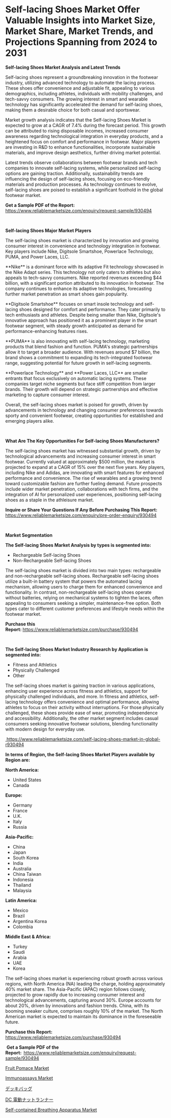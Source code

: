 <p><h1>Self-lacing Shoes Market Offer Valuable Insights into Market Size, Market Share, Market Trends, and Projections Spanning from 2024 to 2031</h1></p><p><strong>Self-lacing Shoes Market Analysis and Latest Trends</strong></p>
<p><p>Self-lacing shoes represent a groundbreaking innovation in the footwear industry, utilizing advanced technology to automate the lacing process. These shoes offer convenience and adjustable fit, appealing to various demographics, including athletes, individuals with mobility challenges, and tech-savvy consumers. The growing interest in smart and wearable technology has significantly accelerated the demand for self-lacing shoes, making them a desirable choice for both casual and sportswear.</p><p>Market growth analysis indicates that the Self-lacing Shoes Market is expected to grow at a CAGR of 7.4% during the forecast period. This growth can be attributed to rising disposable incomes, increased consumer awareness regarding technological integration in everyday products, and a heightened focus on comfort and performance in footwear. Major players are investing in R&D to enhance functionalities, incorporate sustainable materials, and improve design aesthetics, further driving market potential. </p><p>Latest trends observe collaborations between footwear brands and tech companies to innovate self-lacing systems, while personalized self-lacing options are gaining traction. Additionally, sustainability trends are influencing the design of self-lacing shoes, focusing on eco-friendly materials and production processes. As technology continues to evolve, self-lacing shoes are poised to establish a significant foothold in the global footwear market.</p></p>
<p><strong>Get a Sample PDF of the Report:&nbsp;</strong> <a href="https://www.reliablemarketsize.com/enquiry/request-sample/930494">https://www.reliablemarketsize.com/enquiry/request-sample/930494</a></p>
<p>&nbsp;</p>
<p><strong>Self-lacing Shoes Major Market Players</strong></p>
<p><p>The self-lacing shoes market is characterized by innovation and growing consumer interest in convenience and technology integration in footwear. Key players include Nike, Digitsole Smartshoe, Powerlace Technology, PUMA, and Power Laces, LLC.</p><p>**Nike** is a dominant force with its adaptive Fit technology showcased in the Nike Adapt series. This technology not only caters to athletes but also appeals to tech-savvy consumers. Nike reported revenues exceeding $44 billion, with a significant portion attributed to its innovation in footwear. The company continues to enhance its adaptive technologies, forecasting further market penetration as smart shoes gain popularity.</p><p>**Digitsole Smartshoe** focuses on smart insole technology and self-lacing shoes designed for comfort and performance. They cater primarily to tech enthusiasts and athletes. Despite being smaller than Nike, Digitsole's innovative approach has positioned it as a prominent player in the smart footwear segment, with steady growth anticipated as demand for performance-enhancing features rises.</p><p>**PUMA** is also innovating with self-lacing technology, marketing products that blend fashion and function. PUMA's strategic partnerships allow it to target a broader audience. With revenues around $7 billion, the brand shows a commitment to expanding its tech-integrated footwear range, suggesting potential for future growth in self-lacing segments.</p><p>**Powerlace Technology** and **Power Laces, LLC** are smaller entrants that focus exclusively on automatic lacing systems. These companies target niche segments but face stiff competition from larger brands. Their growth will depend on strategic partnerships and effective marketing to capture consumer interest.</p><p>Overall, the self-lacing shoes market is poised for growth, driven by advancements in technology and changing consumer preferences towards sporty and convenient footwear, creating opportunities for established and emerging players alike.</p></p>
<p>&nbsp;</p>
<p><strong>What Are The Key Opportunities For Self-lacing Shoes Manufacturers?</strong></p>
<p><p>The self-lacing shoes market has witnessed substantial growth, driven by technological advancements and increasing consumer interest in smart footwear. Currently valued at approximately $500 million, the market is projected to expand at a CAGR of 15% over the next five years. Key players, including Nike and Adidas, are innovating with smart features for enhanced performance and convenience. The rise of wearables and a growing trend toward customizable fashion are further fueling demand. Future prospects include wider market penetration, collaborations with tech firms, and the integration of AI for personalized user experiences, positioning self-lacing shoes as a staple in the athleisure market.</p></p>
<p><strong>Inquire or Share Your Questions If Any Before Purchasing This Report:</strong> <a href="https://www.reliablemarketsize.com/enquiry/pre-order-enquiry/930494">https://www.reliablemarketsize.com/enquiry/pre-order-enquiry/930494</a></p>
<p>&nbsp;</p>
<p><strong>Market Segmentation</strong></p>
<p><strong>The Self-lacing Shoes Market Analysis by types is segmented into:</strong></p>
<p><ul><li>Rechargeable Self-lacing Shoes</li><li>Non-Rechargeable Self-lacing Shoes</li></ul></p>
<p><p>The self-lacing shoes market is divided into two main types: rechargeable and non-rechargeable self-lacing shoes. Rechargeable self-lacing shoes utilize a built-in battery system that powers the automated lacing mechanism, allowing users to charge them for enhanced convenience and functionality. In contrast, non-rechargeable self-lacing shoes operate without batteries, relying on mechanical systems to tighten the laces, often appealing to consumers seeking a simpler, maintenance-free option. Both types cater to different customer preferences and lifestyle needs within the footwear market.</p></p>
<p><strong>Purchase this Report:&nbsp;</strong><a href="https://www.reliablemarketsize.com/purchase/930494">https://www.reliablemarketsize.com/purchase/930494</a></p>
<p>&nbsp;</p>
<p><strong>The Self-lacing Shoes Market Industry Research by Application is segmented into:</strong></p>
<p><ul><li>Fitness and Athletics</li><li>Physically Challenged</li><li>Other</li></ul></p>
<p><p>The self-lacing shoes market is gaining traction in various applications, enhancing user experience across fitness and athletics, support for physically challenged individuals, and more. In fitness and athletics, self-lacing technology offers convenience and optimal performance, allowing athletes to focus on their activity without interruptions. For those physically challenged, these shoes provide ease of wear, promoting independence and accessibility. Additionally, the other market segment includes casual consumers seeking innovative footwear solutions, blending functionality with modern design for everyday use.</p></p>
<p><a href="https://www.reliablemarketsize.com/self-lacing-shoes-market-in-global-r930494">&nbsp;https://www.reliablemarketsize.com/self-lacing-shoes-market-in-global-r930494</a></p>
<p><strong>In terms of Region, the Self-lacing Shoes Market Players available by Region are:</strong></p>
<p>
    <p> <strong> North America: </strong>
        <ul>
            <li>United States</li>
            <li>Canada</li>
        </ul>
        </p> 
    <p> <strong> Europe: </strong>
        <ul>
            <li>Germany</li>
            <li>France</li>
            <li>U.K.</li>
            <li>Italy</li>
            <li>Russia</li>
        </ul>
        </p> 
    <p> <strong> Asia-Pacific: </strong>
        <ul>
            <li>China</li>
            <li>Japan</li>
            <li>South Korea</li>
            <li>India</li>
            <li>Australia</li>
            <li>China Taiwan</li>
            <li>Indonesia</li>
            <li>Thailand</li>
            <li>Malaysia</li>
        </ul>
        </p> 
    <p> <strong> Latin America: </strong>
        <ul>
            <li>Mexico</li>
            <li>Brazil</li>
            <li>Argentina Korea</li>
            <li>Colombia</li>
        </ul>
        </p> 
    <p> <strong> Middle East & Africa: </strong>
        <ul>
            <li>Turkey</li>
            <li>Saudi</li>
            <li>Arabia</li>
            <li>UAE</li>
            <li>Korea</li>
        </ul>
    </p>
    </p>
<p><p>The self-lacing shoes market is experiencing robust growth across various regions, with North America (NA) leading the charge, holding approximately 40% market share. The Asia-Pacific (APAC) region follows closely, projected to grow rapidly due to increasing consumer interest and technological advancements, capturing around 30%. Europe accounts for about 20%, driven by innovations and fashion trends. China, with its booming sneaker culture, comprises roughly 10% of the market. The North American market is expected to maintain its dominance in the foreseeable future.</p></p>
<p><strong>Purchase this Report: </strong><a href="https://www.reliablemarketsize.com/purchase/930494">https://www.reliablemarketsize.com/purchase/930494</a></p>
<p>&nbsp;<strong>Get a Sample PDF of the Report:&nbsp;&nbsp;</strong><a href="https://www.reliablemarketsize.com/enquiry/request-sample/930494">https://www.reliablemarketsize.com/enquiry/request-sample/930494</a></p>
<p><strong></strong></p>
<p><p><a href="https://issuu.com/reportprime-2/docs/fruit-pomace-market-size-2030.pptx_c70b416fb408ff">Fruit Pomace Market</a></p><p><a href="https://www.linkedin.com/pulse/immunoassays-market-global-regional-analysis-focus-end-gotke?trackingId=8V%2FG%2B39ATfy%2FhGngpG7TCg%3D%3D">Immunoassays Market</a></p><p><a href="https://medium.com/@raap8632/deck-bags-market-%E3%81%AE%E3%82%B0%E3%83%AD%E3%83%BC%E3%83%90%E3%83%AB%E5%B8%82%E5%A0%B4%E6%A6%82%E8%A6%81%E3%81%AF-%E4%B8%96%E7%95%8C%E3%81%8A%E3%82%88%E3%81%B3%E4%B8%BB%E8%A6%81%E5%B8%82%E5%A0%B4%E3%81%AB%E3%81%8A%E3%81%91%E3%82%8B%E6%A5%AD%E7%95%8C%E3%81%AB%E5%BD%B1%E9%9F%BF%E3%82%92%E4%B8%8E%E3%81%88%E3%82%8B%E4%B8%BB%E8%A6%81%E3%81%AA%E3%83%88%E3%83%AC%E3%83%B3%E3%83%89%E3%81%AB%E3%81%A4%E3%81%84%E3%81%A6-%E7%8B%AC%E8%87%AA%E3%81%AE%E8%A6%96%E7%82%B9%E3%82%92%E6%8F%90%E4%BE%9B%E3%81%97%E3%81%BE%E3%81%99-36c5e3be7b52">デッキバッグ</a></p><p><a href="https://medium.com/@raap8632/dc-electric-nutrunner-market-%E3%81%AF-%E3%82%B3%E3%82%B9%E3%83%88%E7%AE%A1%E7%90%86%E3%81%A8%E5%8A%B9%E7%8E%87%E5%90%91%E4%B8%8A%E3%82%92%E5%84%AA%E5%85%88%E3%81%97%E3%81%BE%E3%81%99-%E3%81%95%E3%82%89%E3%81%AB-%E5%A0%B1%E5%91%8A%E6%9B%B8%E3%81%AF%E5%B8%82%E5%A0%B4%E3%81%AE%E9%9C%80%E8%A6%81%E9%9D%A2%E3%81%A8%E4%BE%9B%E7%B5%A6%E9%9D%A2%E3%81%AE%E4%B8%A1%E6%96%B9%E3%82%92%E3%82%AB%E3%83%90%E3%83%BC%E3%81%97%E3%81%A6%E3%81%84%E3%81%BE%E3%81%99-dc-electric-3a9108351fcd">DC 電動ナットランナー</a></p><p><a href="https://github.com/dfs4ff/Market-Research-Report-List-1/blob/main/self-contained-breathing-apparatus-market.md">Self-contained Breathing Apparatus Market</a></p></p>